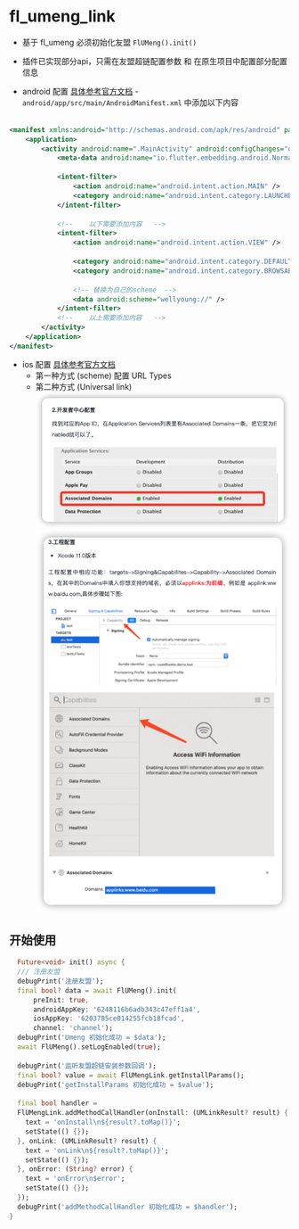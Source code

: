 # fl_umeng_link

- 基于 fl_umeng 必须初始化友盟 `FlUMeng().init()`

- 插件已实现部分api，只需在友盟超链配置参数 和 在原生项目中配置部分配置信息

* android 配置 [具体参考官方文档](https://developer.umeng.com/docs/191212/detail/191230)
  -`android/app/src/main/AndroidManifest.xml` 中添加以下内容

```xml

<manifest xmlns:android="http://schemas.android.com/apk/res/android" package="fl.umeng.link.example">
    <application>
        <activity android:name=".MainActivity" android:configChanges="orientation|keyboardHidden|keyboard|screenSize|smallestScreenSize|locale|layoutDirection|fontScale|screenLayout|density|uiMode" android:exported="true" android:hardwareAccelerated="true" android:launchMode="singleTop" android:theme="@style/LaunchTheme" android:windowSoftInputMode="adjustResize">
            <meta-data android:name="io.flutter.embedding.android.NormalTheme" android:resource="@style/NormalTheme" />

            <intent-filter>
                <action android:name="android.intent.action.MAIN" />
                <category android:name="android.intent.category.LAUNCHER" />
            </intent-filter>

            <!--    以下需要添加内容   -->
            <intent-filter>
                <action android:name="android.intent.action.VIEW" />

                <category android:name="android.intent.category.DEFAULT" />
                <category android:name="android.intent.category.BROWSABLE" />

                <!-- 替换为自己的scheme  -->
                <data android:scheme="wellyoung://" />
            </intent-filter>
            <!--    以上需要添加内容   -->
        </activity>
    </application>
</manifest>

```

* ios 配置 [具体参考官方文档](https://developer.umeng.com/docs/191212/detail/191260#h1--universal-link6)
    - 第一种方式 (scheme)
      配置 URL Types
    - 第二种方式 (Universal link)
      ![img.png](assets/img2.png)
      ![img_1.png](assets/img3.png)

## 开始使用

```dart
  Future<void> init() async {
  /// 注册友盟
  debugPrint('注册友盟');
  final bool? data = await FlUMeng().init(
      preInit: true,
      androidAppKey: '6248116b6adb343c47eff1a4',
      iosAppKey: '6203785ce014255fcb18fcad',
      channel: 'channel');
  debugPrint('Umeng 初始化成功 = $data');
  await FlUMeng().setLogEnabled(true);

  debugPrint('监听友盟超链安装参数回调');
  final bool? value = await FlUMengLink.getInstallParams();
  debugPrint('getInstallParams 初始化成功 = $value');

  final bool handler =
  FlUMengLink.addMethodCallHandler(onInstall: (UMLinkResult? result) {
    text = 'onInstall\n${result?.toMap()}';
    setState(() {});
  }, onLink: (UMLinkResult? result) {
    text = 'onLink\n${result?.toMap()}';
    setState(() {});
  }, onError: (String? error) {
    text = 'onError\n$error';
    setState(() {});
  });
  debugPrint('addMethodCallHandler 初始化成功 = $handler');
}
```